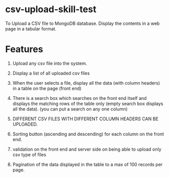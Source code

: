 # csv-upload-skill-test
To Upload a CSV file to MongoDB database. Display the contents in a web page in a tabular format.

# Features

1. Upload any csv file into the system.
2. Display a list of all uploaded csv files
3. When the user selects a file, display all the data (with column headers) in a table on the page (front
end)
4. There is a search box which searches on the front end itself and displays the matching rows
of the table only (empty search box displays all the data). (you can put a search on any one column)
5. DIFFERENT CSV FILES WITH DIFFERENT COLUMN HEADERS CAN BE UPLOADED.

6. Sorting button (ascending and descending) for each column on the front end.
7. validation on the front end and server side on being able to upload only csv
type of files
8. Pagination of the data displayed in the table to a max of 100 records per
page.


